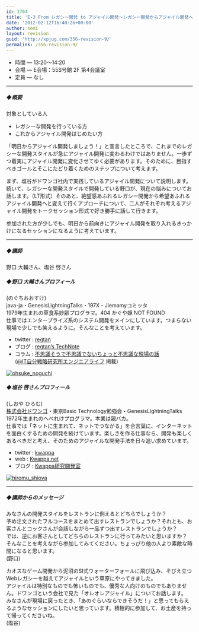 ```yaml
---
id: 1704
title: 'E-3 From レガシー開発 to アジャイル開発～レガシー開発からアジャイル開発へ～【講演】'
date: '2012-02-12T16:40:26+00:00'
author: semi
layout: revision
guid: 'http://xpjug.com/356-revision-9/'
permalink: /356-revision-9/
---
```


- 時間 — 13:20～14:20
- 会場 — E会場：55S号館 2F 第4会議室
- 定員 — なし

---

##### ◆概要

対象としている人

- レガシーな開発を行っている方
- これからアジャイル開発はじめたい方

「明日からアジャイル開発しましょう！」と宣言したところで、これまでのレガシーな開発スタイルが急にアジャイル開発に変わるわけではありません。一歩ずつ着実にアジャイル開発に変化させてゆく必要があります。そのために、目指すべきゴールとそこにたどり着くためのステップについて考えます。

まず、塩谷がドワンゴ社内で実践しているアジャイル開発について説明します。続いて、レガシーな開発スタイルで開発している野口が、現在の悩みについてお話します。（LT形式）そのあと、絶望感あふれるレガシー開発から希望あふれるアジャイル開発へと変えて行くアプローチについて、二人がそれぞれ考えるアジャイル開発をトークセッション形式で好き勝手に話して行きます。

参加された方が少しでも、明日から前向きにアジャイル開発を取り入れるきっかけになるセッションになるように考えています。

---

##### ◆講師

野口 大輔さん、塩谷 啓さん

##### ◆野口 大輔さんプロフィール

(のぐちおおすけ)  
java-ja・GenesisLightningTalks・197X・Jiemamyコミッタ  
1979年生まれの草食系妙齢プログラマ。404 かぐや姫 NOT FOUND  
仕事ではエンタープライズ系のシステム開発をメインにしています。つまらない現場で少しでも笑えるように。そんなことを考えています。

- twitter : [regtan](http://twitter.com/#!/regtan)
- ブログ : [regtan’s TechNote](http://d.hatena.ne.jp/celitan/)
- コラム : [不思議そうで不思議でないちょっと不思議な現場の話](http://el.jibun.atmarkit.co.jp/regtan/)  
    ([@IT自分戦略研究所エンジニアライフ](http://el.jibun.atmarkit.co.jp/index.html) 掲載)

[![](http://xpjug.com/wp-content/uploads/2011/08/ohsuke_noguchi-150x150.jpg "ohsuke_noguchi")](http://xpjug.com/wp-content/uploads/2011/08/ohsuke_noguchi.jpg)

##### ◆塩谷 啓さんプロフィール

(しおや ひろむ)  
[株式会社ドワンゴ](http://info.dwango.co.jp/)・東京Basic Technology勉強会・GenesisLightningTalks  
1972年生まれのへべれけプログラマ。本業は親バカ。  
仕事では「ネットに生まれて、ネットでつながる」を合言葉に、インターネットを面白くするための開発を続けています。楽しさを作る仕事なら、開発も楽しくあるべきだと考え、そのためのアジャイルな開発手法を日々追い求めています。

- twitter : [kwappa](http://twitter.com/#!/kwappa)
- web : [Kwappa.net](http://www.kwappa.net/)
- ブログ : [Kwappa研究開発室](http://randd.kwappa.net/)

[![](http://xpjug.com/wp-content/uploads/2011/08/hiromu_shioya.gif "hiromu_shioya")](http://xpjug.com/wp-content/uploads/2011/08/hiromu_shioya.gif)

---

##### ◆講師からのメッセージ

みなさんの開発スタイルをレストランに例えるとどちらでしょうか？  
予め注文されたフルコースをまとめて出すレストランでしょうか？それとも、お客さんとコックさんが会話しながら一品ずつ出すレストランでしょうか？  
では、逆にお客さんとしてどちらのレストランに行ってみたいと思いますか？  
そんなことを考えながら参加してみてください。ちょっぴり他の人より素敵な時間になると思います。  
(野口)

カオスなゲーム開発から泥沼のSI式ウォーターフォールに飛び込み、そびえ立つWebレガシーを越えてアジャイルという草原にやってきました。  
アジャイルは特別なものでも怖いものでも、優秀な人向けのものでもありません。ドワンゴという会社で見た「オレオレアジャイル」についてお話します。  
みなさんが現場に戻ったとき、「あのぐらいならできそうだ！」と思ってもらえるようなセッションにしたいと思っています。積極的に参加して、お土産を持って帰ってくださいね。  
(塩谷)